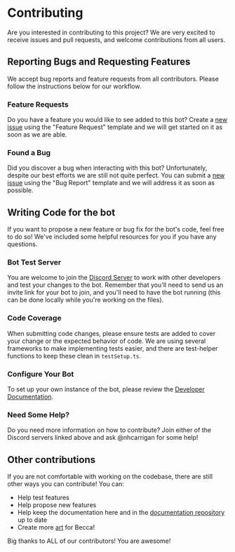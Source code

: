 # Contributing

Are you interested in contributing to this project? We are very excited to receive issues and pull requests, and welcome contributions from all users.

## Reporting Bugs and Requesting Features

We accept bug reports and feature requests from all contributors. Please follow the instructions below for our workflow.

### Feature Requests

Do you have a feature you would like to see added to this bot? Create a [new issue](https://github.com/nhcarrigan/Becca-Lyria/issues/new/choose) using the "Feature Request" template and we will get started on it as soon as we are able.

### Found a Bug

Did you discover a bug when interacting with this bot? Unfortunately, despite our best efforts we are still not quite perfect. You can submit a [new issue](https://github.com/nhcarrigan/Becca-Lyria/issues/new/choose) using the "Bug Report" template and we will address it as soon as possible.

## Writing Code for the bot

If you want to propose a new feature or bug fix for the bot's code, feel free to do so! We've included some helpful resources for you if you have any questions.

### Bot Test Server

You are welcome to join the [Discord Server](https://discord.gg/PHqDbkg) to work with other developers and test your changes to the bot. Remember that you'll need to send us an invite link for your bot to join, and you'll need to have the bot running (this can be done locally while you're working on the files).

### Code Coverage

When submitting code changes, please ensure tests are added to cover your change or the expected behavior of code. We are using several frameworks to make implementing tests easier, and there are test-helper functions to keep these clean in `testSetup.ts`.

### Configure Your Bot

To set up your own instance of the bot, please review the [Developer Documentation](https://beccalyria.nhcarrigan.com/).

### Need Some Help?

Do you need more information on how to contribute? Join either of the Discord servers linked above and ask @nhcarrigan for some help!

## Other contributions

If you are not comfortable with working on the codebase, there are still other ways you can contribute! You can:

- Help test features
- Help propose new features
- Help keep the documentation here and in the [documentation repository](https://github.com/nhcarrigan/Becca-Lyria-documentation/) up to date
- Create more [art](./img) for Becca!

Big thanks to ALL of our contributors! You are awesome!
